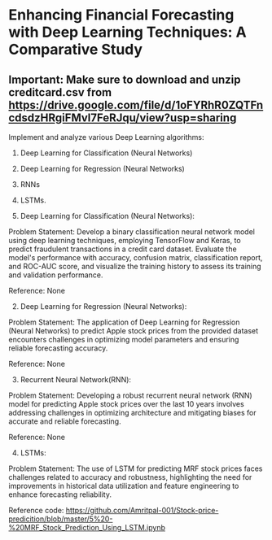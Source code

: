 # Enhancing Financial Forecasting with Deep Learning Techniques: A Comparative Study

## Important: Make sure to download and unzip creditcard.csv from https://drive.google.com/file/d/1oFYRhR0ZQTFncdsdzHRgiFMvl7FeRJqu/view?usp=sharing

Implement and analyze various Deep Learning algorithms: 

1. Deep Learning for Classification (Neural Networks) 
2. Deep Learning for Regression (Neural Networks) 
3. RNNs 
4. LSTMs.

1. Deep Learning for Classification (Neural Networks):

Problem Statement: Develop a binary classification neural network model using deep learning techniques, employing TensorFlow and Keras, to predict fraudulent transactions in a credit card dataset. Evaluate the model's performance with accuracy, confusion matrix, classification report, and ROC-AUC score, and visualize the training history to assess its training and validation performance.

Reference: None

2. Deep Learning for Regression (Neural Networks):

Problem Statement: The application of Deep Learning for Regression (Neural Networks) to predict Apple stock prices from the provided dataset encounters challenges in optimizing model parameters and ensuring reliable forecasting accuracy.

Reference: None


3. Recurrent Neural Network(RNN):

Problem Statement: Developing a robust recurrent neural network (RNN) model for predicting Apple stock prices over the last 10 years involves addressing challenges in optimizing architecture and mitigating biases for accurate and reliable forecasting.

Reference: None

4. LSTMs:

Problem Statement: The use of LSTM for predicting MRF stock prices faces challenges related to accuracy and robustness, highlighting the need for improvements in historical data utilization and feature engineering to enhance forecasting reliability.

Reference code: https://github.com/Amritpal-001/Stock-price-predicition/blob/master/5%20-%20MRF_Stock_Prediction_Using_LSTM.ipynb

